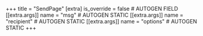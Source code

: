 +++
title = "SendPage"
[extra]
is_override = false # AUTOGEN FIELD
[[extra.args]]
name = "msg" # AUTOGEN STATIC
[[extra.args]]
name = "recipient" # AUTOGEN STATIC
[[extra.args]]
name = "options" # AUTOGEN STATIC
+++